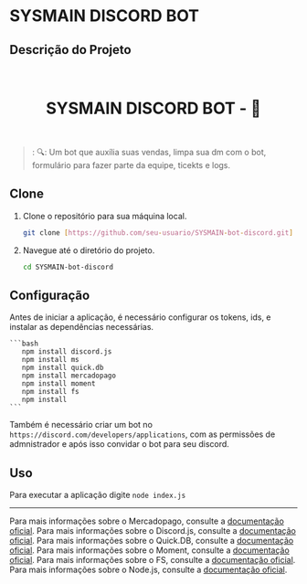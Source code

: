 # SYSMAIN DISCORD BOT



## Descrição do Projeto


<br /> 
  <h1 align="center"> SYSMAIN DISCORD BOT - 📱 </h1>
<br>

>: 🔍: Um bot que auxília suas vendas, limpa sua dm com o bot, formulário para fazer parte da equipe, ticekts e logs.
> <br>



## Clone


1. Clone o repositório para sua máquina local.
    ```bash
    git clone [https://github.com/seu-usuario/SYSMAIN-bot-discord.git]
    ```


2. Navegue até o diretório do projeto.
    ```bash
    cd SYSMAIN-bot-discord
    ```


## Configuração


Antes de iniciar a aplicação, é necessário configurar os tokens, ids, e instalar as dependências necessárias.

    ```bash
       npm install discord.js
       npm install ms
       npm install quick.db
       npm install mercadopago
       npm install moment
       npm install fs
       npm install
    ```

Também é necessário criar um bot no ``https://discord.com/developers/applications``, com as permissões de admnistrador e após isso convidar o bot para seu discord.


## Uso
    
Para executar a aplicação digite ``node index.js`` 

---

Para mais informações sobre o Mercadopago, consulte a [documentação oficial](https://www.mercadopago.com.br/developers/pt/docs/checkout-api/landing).
Para mais informações sobre o Discord.js, consulte a [documentação oficial](https://old.discordjs.dev/#/docs/discord.js/main/general/welcome).
Para mais informações sobre o Quick.DB, consulte a [documentação oficial](https://www.npmjs.com/package/quick.db).
Para mais informações sobre o Moment, consulte a [documentação oficial](https://momentjs.com/).
Para mais informações sobre o FS, consulte a [documentação oficial](https://nodejs.reativa.dev/0046-node-module-fs/index).
Para mais informações sobre o Node.js, consulte a [documentação oficial](https://nodejs.org/en/docs).
